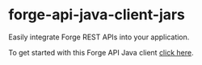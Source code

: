 # forge-api-java-client-jars
Easily integrate Forge REST APIs into your application.

To get started with this Forge API Java client <a href="https://github.com/Autodesk-Forge/forge-api-java-client" target="_blank">click here</a>.
